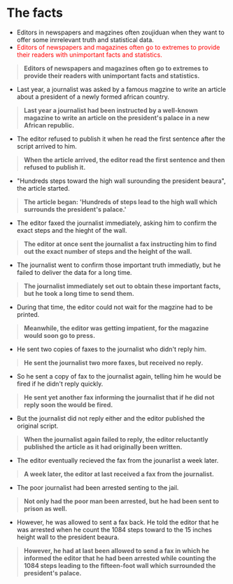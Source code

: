 # The facts
- Editors in newspapers and magzines often zoujiduan when they want to offer some inrrelevant truth and statistical data.
- <font color=#FF0000 >Editors of newspapers and magazines often go to extremes to provide their readers with unimportant facts and statistics.</font>
> **Editors of newspapers and magazines often go to extremes to provide their readers with unimportant facts and statistics.** 
- Last year, a journalist was asked by a famous magzine to write an article about a president of a newly formed african country.
> **Last year a journalist had been instructed by a well-known magazine to write an article on the president's palace in a new African republic.**
- The editor refused to publish it when he read the first sentence after the script arrived to him.
> **When the article arrived, the editor read the first sentence and then refused to publish it.**
- "Hundreds steps toward the high wall surounding the president beaura", the article started.
> **The article began: 'Hundreds of steps lead to the high wall which surrounds the president's palace.'** 
- The editor faxed the journalist immediately, asking him to confirm the exact steps and the hieght of the wall.
> **The editor at once sent the journalist a fax instructing him to find out the exact number of steps and the height of the wall.** 
- The journalist went to confirm those important truth immediatly, but he failed to deliver the data for a long time.
> **The journalist immediately set out to obtain these important facts, but he took a long time to send them.** 
- During that time, the editor could not wait for the magzine had to be printed.
> **Meanwhile, the editor was getting impatient, for the magazine would soon go to press.** 
- He sent two copies of faxes to the journalist who didn't reply him.
> **He sent the journalist two more faxes, but received no reply.** 
- So he sent a copy of fax to the journalist again, telling him he would be fired if he didn't reply quickly.
> **He sent yet another fax informing the journalist that if he did not reply soon the would be fired.** 
- But the journalist did not reply either and the editor published the original script.
> **When the journalist again failed to reply, the editor reluctantly published the article as it had originally been written.** 
- The editor eventually recieved the fax from the jounarlist a week later.
> **A week later, the editor at last received a fax from the journalist.** 
- The poor journalist had been arrested senting to the jail.
> **Not only had the poor man been arrested, but he had been sent to prison as well.** 
- However, he was allowed to sent a fax back. He told the editor that he was arrested when he count the 1084 steps toward to the 15 inches height wall to the president beaura.
> **However, he had at last been allowed to send a fax in which he informed the editor that he had been arrested while counting the 1084 steps leading to the fifteen-foot wall which surrounded the president's palace.** 
